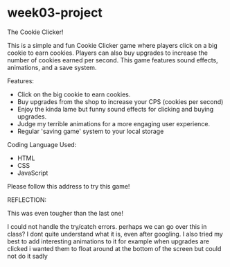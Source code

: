 # week03-project

The Cookie Clicker!

This is a simple and fun Cookie Clicker game where players click on a big cookie to earn cookies. Players can also buy upgrades to increase the number of cookies earned per second. This game features sound effects, animations, and a save system.

Features:

- Click on the big cookie to earn cookies.
- Buy upgrades from the shop to increase your CPS (cookies per second)
- Enjoy the kinda lame but funny sound effects for clicking and buying upgrades.
- Judge my terrible animations for a more engaging user experience.
- Regular 'saving game' system to your local storage

Coding Language Used:

- HTML
- CSS
- JavaScript

Please follow this address to try this game!

REFLECTION:

This was even tougher than the last one!

I could not handle the try/catch errors. perhaps we can go over this in class? I dont quite understand what it is, even after googling.
I also tried my best to add interesting animations to it for example when upgrades are clicked i wanted them to float around at the bottom of the screen but could not do it sadly
